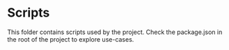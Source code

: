 # Scripts

This folder contains scripts used by the project. Check the package.json in the root of the project to explore use-cases.
